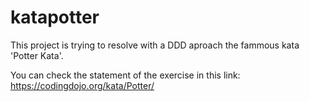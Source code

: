 # katapotter

This project is trying to resolve with a DDD aproach the fammous kata 'Potter Kata'.

You can check the statement of the exercise in this link: https://codingdojo.org/kata/Potter/


